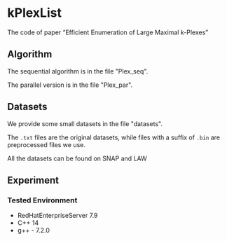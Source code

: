 # kPlexList
The code of paper “Efficient Enumeration of Large Maximal k-Plexes”

## Algorithm
The sequential algorithm is in the file "Plex_seq".

The parallel version is in the file "Plex_par".

## Datasets
We provide some small datasets in the file "datasets". 

The `.txt` files are the original datasets, while files with a suffix of `.bin` are preprocessed files we use. 

All the datasets can be found on SNAP and LAW
## Experiment
### Tested Environment
* RedHatEnterpriseServer 7.9
* C++ 14
* g++ - 7.2.0
###   
